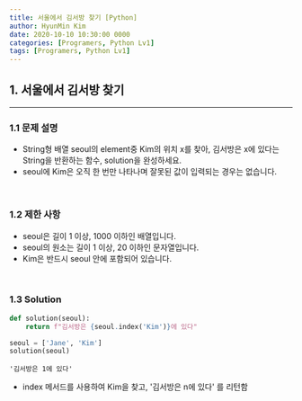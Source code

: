 ```yaml
---
title: 서울에서 김서방 찾기 [Python]
author: HyunMin Kim
date: 2020-10-10 10:30:00 0000
categories: [Programers, Python Lv1]
tags: [Programers, Python Lv1]
---
```



## 1. 서울에서 김서방 찾기
---
### 1.1 문제 설명
- String형 배열 seoul의 element중 Kim의 위치 x를 찾아, 김서방은 x에 있다는 String을 반환하는 함수, solution을 완성하세요. 
- seoul에 Kim은 오직 한 번만 나타나며 잘못된 값이 입력되는 경우는 없습니다.

<br>

### 1.2 제한 사항
- seoul은 길이 1 이상, 1000 이하인 배열입니다.
- seoul의 원소는 길이 1 이상, 20 이하인 문자열입니다.
- Kim은 반드시 seoul 안에 포함되어 있습니다.

<br>

### 1.3 Solution

```python
def solution(seoul):
    return f"김서방은 {seoul.index('Kim')}에 있다"
```

```python
seoul = ['Jane', 'Kim']
solution(seoul)
```
    '김서방은 1에 있다'

- index 메서드를 사용하여 Kim을 찾고, '김서방은 n에 있다' 를 리턴함  